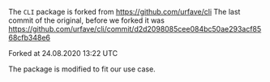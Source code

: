 The `CLI` package is forked from https://github.com/urfave/cli
The last commit of the original, before we forked it was https://github.com/urfave/cli/commit/d2d2098085cee084bc50ae293acf8568cfb348e6

Forked at 24.08.2020 13:22 UTC

The package is modified to fit our use case.